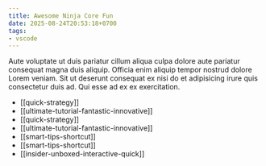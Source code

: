 ```yaml
---
title: Awesome Ninja Core Fun
date: 2025-08-24T20:53:18+0700
tags:
- vscode
---
```


Aute voluptate ut duis pariatur cillum aliqua culpa dolore aute pariatur consequat magna duis aliquip. Officia enim aliquip tempor nostrud dolore Lorem veniam. Sit ut deserunt consequat ex nisi do et adipisicing irure quis consectetur duis ad. Qui esse ad ex ex exercitation.


- [[quick-strategy]] 
- [[ultimate-tutorial-fantastic-innovative]] 
- [[quick-strategy]] 
- [[ultimate-tutorial-fantastic-innovative]] 
- [[smart-tips-shortcut]] 
- [[smart-tips-shortcut]] 
- [[insider-unboxed-interactive-quick]]